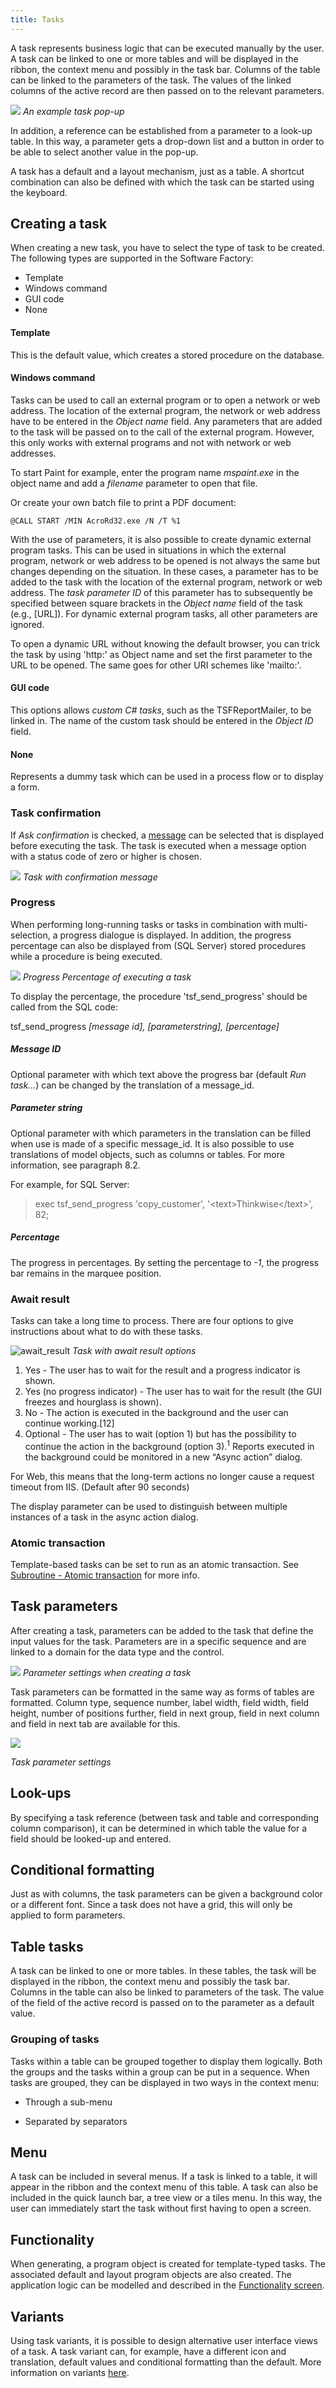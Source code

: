 ```yaml
---
title: Tasks
---
```


A task represents business logic that can be executed manually by the user. A task can be linked to one or more tables and will be displayed in the ribbon, the context menu and possibly in the task bar. Columns of the table can be linked to the parameters of the task. The values of the linked columns of the active record are then passed on to the relevant parameters.

![](assets/sf/image191.png)
*An example task pop-up*

In addition, a reference can be established from a parameter to a look-up table. In this way, a parameter gets a drop-down list and a button in order to be able to select another value in the pop-up.

A task has a default and a layout mechanism, just as a table. A shortcut combination can also be defined with which the task can be started using the keyboard.

## Creating a task

When creating a new task, you have to select the type of task to be created. The following types are supported in the Software Factory:

- Template
- Windows command
- GUI code
- None

#### Template

This is the default value, which creates a stored procedure on the database.

#### Windows command

Tasks can be used to call an external program or to open a network or web address. The location of the external program, the network or web address have to be entered in the *Object name* field. Any parameters that are added to the task will be passed on to the call of the external program. However, this only works with external programs and not with network or web addresses.

To start Paint for example, enter the program name *mspaint.exe* in the object name and add a *filename* parameter to open that file.

Or create your own batch file to print a PDF document:

```
@CALL START /MIN AcroRd32.exe /N /T %1
```

With the use of parameters, it is also possible to create dynamic external program tasks. This can be used in situations in which the external program, network or web address to be opened is not always the same but changes depending on the situation. In these cases, a parameter has to be added to the task with the location of the external program, network or web address. The *task parameter ID* of this parameter has to subsequently be specified between square brackets in the *Object name* field of the task (e.g., [URL]). For dynamic external program tasks, all other parameters are ignored.

To open a dynamic URL without knowing the default browser, you can trick the task by using 'http:' as Object name and set the first parameter to the URL to be opened. The same goes for other URI schemes like 'mailto:'.

#### GUI code

This options allows *custom C\# tasks*, such as the TSFReportMailer, to be linked in. The name of the custom task should be entered in the *Object ID* field.

#### None

Represents a dummy task which can be used in a process flow or to display a form.

### Task confirmation

If *Ask confirmation* is checked, a [message](messages#message-options) can be selected that is displayed before executing the task. The task is executed when a message option with a status code of zero or higher is chosen.

![](assets/sf/image193.png)
*Task with confirmation message*

### Progress

When performing long-running tasks or tasks in combination with multi-selection, a progress dialogue is displayed. In addition, the progress percentage can also be displayed from (SQL Server) stored procedures while a procedure is being executed.

![](assets/sf/image196.png)
*Progress Percentage of executing a task*

To display the percentage, the procedure 'tsf_send_progress' should be called from the SQL code:

tsf_send_progress *[message id], [parameterstring], [percentage]*

##### Message ID

Optional parameter with which text above the progress bar (default *Run task...*) can be changed by the translation of a message_id.

##### Parameter string

Optional parameter with which parameters in the translation can be filled when use is made of a specific message_id. It is also possible to use translations of model objects, such as columns or tables. For more information, see paragraph 8.2.

For example, for SQL Server:

> exec tsf_send_progress 'copy_customer', '\<text\>Thinkwise\</text\>', 82;

##### Percentage

The progress in percentages. By setting the percentage to *-1*, the progress bar remains in the marquee position.

### Await result

Tasks can take a long time to process. There are four options to give instructions about what to do with these tasks.

![await_result](assets/sf/await_result.png)
*Task with await result options*

1.  Yes - The user has to wait for the result and a progress indicator is shown.
2.  Yes (no progress indicator) - The user has to wait for the result (the GUI freezes and hourglass is shown).
3.  No - The action is executed in the background and the user can continue working.[12]
4.  Optional - The user has to wait (option 1) but has the possibility to continue the action in the background (option 3).<sup>1</sup> Reports executed in the background could be monitored in a new “Async action” dialog.

For Web, this means that the long-term actions no longer cause a request timeout from IIS. (Default after 90 seconds)

The display parameter can be used to distinguish between multiple instances of a task in the async action dialog.

### Atomic transaction

Template-based tasks can be set to run as an atomic transaction. See [Subroutine - Atomic transaction](subroutines#atomic-transaction) for more info.

## Task parameters

After creating a task, parameters can be added to the task that define the input values for the task. Parameters are in a specific sequence and are linked to a domain for the data type and the control.

![](assets/sf/image194.png)
*Parameter settings when creating a task*

Task parameters can be formatted in the same way as forms of tables are formatted. Column type, sequence number, label width, field width, field height, number of positions further, field in next group, field in next column and field in next tab are available for this. 

![](assets/sf/image195.png)

*Task parameter settings*

## Look-ups

By specifying a task reference (between task and table and corresponding column comparison), it can be determined in which table the value for a field should be looked-up and entered.

## Conditional formatting

Just as with columns, the task parameters can be given a background color or a different font. Since a task does not have a grid, this will only be applied to form parameters.

## Table tasks

A task can be linked to one or more tables. In these tables, the task will be displayed in the ribbon, the context menu and possibly the task bar. Columns in the table can also be linked to parameters of the task. The value of the field of the active record is passed on to the parameter as a default value.

### Grouping of tasks

Tasks within a table can be grouped together to display them logically. Both the groups and the tasks within a group can be put in a sequence. When tasks are grouped, they can be displayed in two ways in the context menu:

- Through a sub-menu

- Separated by separators

## Menu

A task can be included in several menus. If a task is linked to a table, it will appear in the ribbon and the context menu of this table. A task can also be included in the quick launch bar, a tree view or a tiles menu. In this way, the user can immediately start the task without first having to open a screen.


## Functionality

When generating, a program object is created for template-typed tasks. The associated default and layout program objects are also created. The application logic can be modelled and described in the [Functionality screen](functionality). 

## Variants

Using task variants, it is possible to design alternative user interface views of a task. A task variant can, for example, have a different icon and translation, default values and conditional formatting than the default. More information on variants [here](variants).

